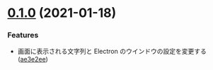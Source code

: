 # [0.1.0](https://github.com/calmery-chan/metanen0x0.exe/compare/v0.0.0...v0.1.0) (2021-01-18)


### Features

* 画面に表示される文字列と Electron のウインドウの設定を変更する ([ae3e2ee](https://github.com/calmery-chan/metanen0x0.exe/commit/ae3e2eeb358397002f3b2fde8b17c17ac95337a0))
